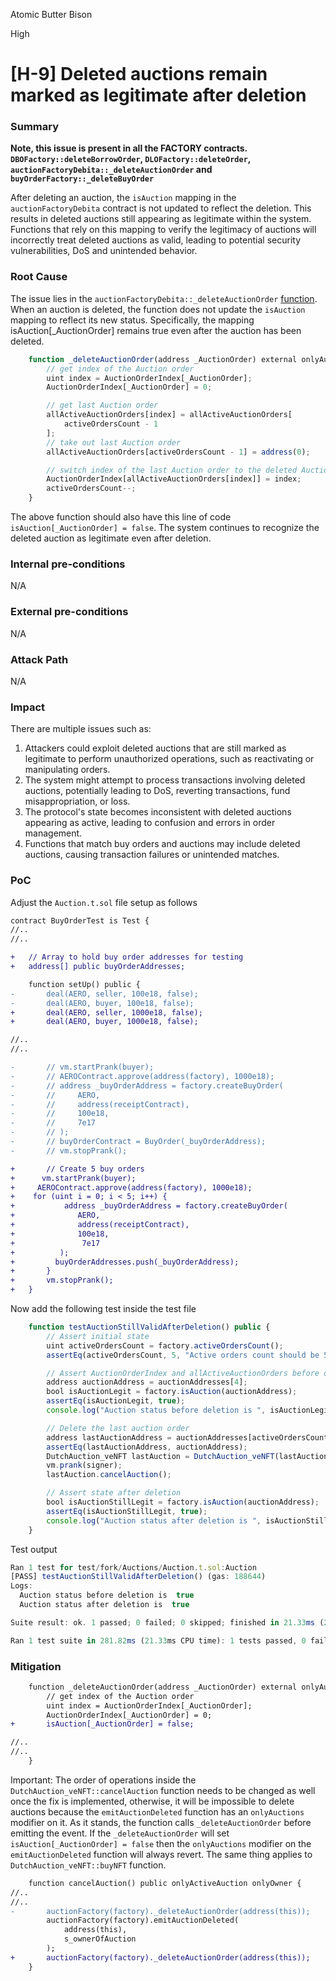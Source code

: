 Atomic Butter Bison

High

# [H-9] Deleted auctions remain marked as legitimate after deletion

### Summary

**Note, this issue is present in all the FACTORY contracts. `DBOFactory::deleteBorrowOrder`, `DLOFactory::deleteOrder`, `auctionFactoryDebita::_deleteAuctionOrder` and `buyOrderFactory::_deleteBuyOrder`**

After deleting an auction, the `isAuction` mapping in the `auctionFactoryDebita` contract is not updated to reflect the deletion. This results in deleted auctions still appearing as legitimate within the system. Functions that rely on this mapping to verify the legitimacy of auctions will incorrectly treat deleted auctions as valid, leading to potential security vulnerabilities, DoS and unintended behavior.

### Root Cause

The issue lies in the `auctionFactoryDebita::_deleteAuctionOrder` [function](https://github.com/sherlock-audit/2024-11-debita-finance-v3/blob/main/Debita-V3-Contracts/contracts/auctions/AuctionFactory.sol#L145). When an auction is deleted, the function does not update the `isAuction` mapping to reflect its new status. Specifically, the mapping isAuction[_AuctionOrder] remains true even after the auction has been deleted.

```javascript
    function _deleteAuctionOrder(address _AuctionOrder) external onlyAuctions {
        // get index of the Auction order
        uint index = AuctionOrderIndex[_AuctionOrder];
        AuctionOrderIndex[_AuctionOrder] = 0;

        // get last Auction order
        allActiveAuctionOrders[index] = allActiveAuctionOrders[
            activeOrdersCount - 1
        ];
        // take out last Auction order
        allActiveAuctionOrders[activeOrdersCount - 1] = address(0);

        // switch index of the last Auction order to the deleted Auction order
        AuctionOrderIndex[allActiveAuctionOrders[index]] = index;
        activeOrdersCount--;
    }
```
The above function should also have this line of code `isAuction[_AuctionOrder] = false`.
The system continues to recognize the deleted auction as legitimate even after deletion.

### Internal pre-conditions

N/A

### External pre-conditions

N/A

### Attack Path

N/A

### Impact

There are multiple issues such as:

1. Attackers could exploit deleted auctions that are still marked as legitimate to perform unauthorized operations, such as reactivating or manipulating orders.
2. The system might attempt to process transactions involving deleted auctions, potentially leading to DoS, reverting transactions, fund misappropriation, or loss.
3. The protocol's state becomes inconsistent with deleted auctions appearing as active, leading to confusion and errors in order management.
4. Functions that match buy orders and auctions may include deleted auctions, causing transaction failures or unintended matches.

### PoC

Adjust the `Auction.t.sol` file setup as follows

```diff
contract BuyOrderTest is Test {
//..
//..

+   // Array to hold buy order addresses for testing
+   address[] public buyOrderAddresses;

    function setUp() public {
-       deal(AERO, seller, 100e18, false);
-       deal(AERO, buyer, 100e18, false);
+       deal(AERO, seller, 1000e18, false);
+       deal(AERO, buyer, 1000e18, false);

//..
//..

-       // vm.startPrank(buyer);
-       // AEROContract.approve(address(factory), 1000e18);
-       // address _buyOrderAddress = factory.createBuyOrder(
-       //     AERO,
-       //     address(receiptContract),
-       //     100e18,
-       //     7e17
-       // );
-       // buyOrderContract = BuyOrder(_buyOrderAddress);
-       // vm.stopPrank();

+       // Create 5 buy orders
+      vm.startPrank(buyer);
+     AEROContract.approve(address(factory), 1000e18);
+    for (uint i = 0; i < 5; i++) {
+           address _buyOrderAddress = factory.createBuyOrder(
+              AERO,
+              address(receiptContract),
+              100e18,
+               7e17
+          );
+         buyOrderAddresses.push(_buyOrderAddress);
+       }
+       vm.stopPrank();
+   }
```

Now add the following test inside the test file

```javascript
    function testAuctionStillValidAfterDeletion() public {
        // Assert initial state
        uint activeOrdersCount = factory.activeOrdersCount();
        assertEq(activeOrdersCount, 5, "Active orders count should be 5");

        // Assert AuctionOrderIndex and allActiveAuctionOrders before deletion
        address auctionAddress = auctionAddresses[4];
        bool isAuctionLegit = factory.isAuction(auctionAddress);
        assertEq(isAuctionLegit, true);
        console.log("Auction status before deletion is ", isAuctionLegit);

        // Delete the last auction order
        address lastAuctionAddress = auctionAddresses[activeOrdersCount - 1];
        assertEq(lastAuctionAddress, auctionAddress);
        DutchAuction_veNFT lastAuction = DutchAuction_veNFT(lastAuctionAddress);
        vm.prank(signer);
        lastAuction.cancelAuction();

        // Assert state after deletion
        bool isAuctionStillLegit = factory.isAuction(auctionAddress);
        assertEq(isAuctionStillLegit, true);
        console.log("Auction status after deletion is ", isAuctionStillLegit);
    }
```

Test output

```javascript
Ran 1 test for test/fork/Auctions/Auction.t.sol:Auction
[PASS] testAuctionStillValidAfterDeletion() (gas: 188644)
Logs:
  Auction status before deletion is  true
  Auction status after deletion is  true

Suite result: ok. 1 passed; 0 failed; 0 skipped; finished in 21.33ms (2.62ms CPU time)

Ran 1 test suite in 281.82ms (21.33ms CPU time): 1 tests passed, 0 failed, 0 skipped (1 total tests)
```

### Mitigation

```diff
    function _deleteAuctionOrder(address _AuctionOrder) external onlyAuctions {
        // get index of the Auction order
        uint index = AuctionOrderIndex[_AuctionOrder];
        AuctionOrderIndex[_AuctionOrder] = 0;
+       isAuction[_AuctionOrder] = false;

//..
//..
    }
```

Important: The order of operations inside the `DutchAuction_veNFT::cancelAuction` function needs to be changed as well once the fix is implemented, otherwise, it will be impossible to delete auctions because the `emitAuctionDeleted` function has an `onlyAuctions` modifier on it. As it stands, the function calls `_deleteAuctionOrder` before emitting the event. If the `_deleteAuctionOrder` will set `isAuction[_AuctionOrder] = false` then the `onlyAuctions` modifier on the `emitAuctionDeleted` function will always revert. The same thing applies to `DutchAuction_veNFT::buyNFT` function.

```diff
    function cancelAuction() public onlyActiveAuction onlyOwner {
//..
//..
-       auctionFactory(factory)._deleteAuctionOrder(address(this));
        auctionFactory(factory).emitAuctionDeleted(
            address(this),
            s_ownerOfAuction
        );
+       auctionFactory(factory)._deleteAuctionOrder(address(this));
    }
```